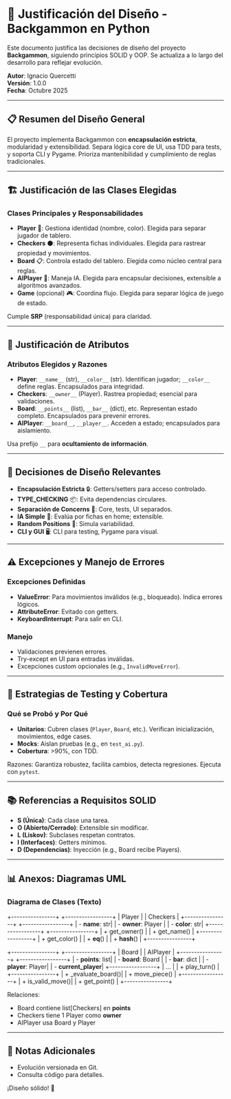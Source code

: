 # 🎲 Justificación del Diseño - Backgammon en Python  

Este documento justifica las decisiones de diseño del proyecto **Backgammon**, siguiendo principios SOLID y OOP. Se actualiza a lo largo del desarrollo para reflejar evolución.  

**Autor**: Ignacio Quercetti  
**Versión**: 1.0.0  
**Fecha**: Octubre 2025  

---

## 📋 Resumen del Diseño General  

El proyecto implementa Backgammon con **encapsulación estricta**, modularidad y extensibilidad. Separa lógica core de UI, usa TDD para tests, y soporta CLI y Pygame. Prioriza mantenibilidad y cumplimiento de reglas tradicionales.  

---

## 🏗️ Justificación de las Clases Elegidas  

### Clases Principales y Responsabilidades  

- **Player** 🎯: Gestiona identidad (nombre, color). Elegida para separar jugador de tablero.  
- **Checkers** ⚫: Representa fichas individuales. Elegida para rastrear propiedad y movimientos.  
- **Board** 📋: Controla estado del tablero. Elegida como núcleo central para reglas.  
- **AIPlayer** 🤖: Maneja IA. Elegida para encapsular decisiones, extensible a algoritmos avanzados.  
- **Game** (opcional) 🎮: Coordina flujo. Elegida para separar lógica de juego de estado.  

Cumple **SRP** (responsabilidad única) para claridad.  

---

## 🔧 Justificación de Atributos  

### Atributos Elegidos y Razones  

- **Player**: `__name__` (str), `__color__` (str). Identifican jugador; `__color__` define reglas. Encapsulados para integridad.  
- **Checkers**: `__owner__` (Player). Rastrea propiedad; esencial para validaciones.  
- **Board**: `__points__` (list), `__bar__` (dict), etc. Representan estado completo. Encapsulados para prevenir errores.  
- **AIPlayer**: `__board__`, `__player__`. Acceden a estado; encapsulados para aislamiento.  

Usa prefijo `__` para **ocultamiento de información**.  

---

## 🎯 Decisiones de Diseño Relevantes  

- **Encapsulación Estricta** 🔒: Getters/setters para acceso controlado.  
- **TYPE_CHECKING** 📦: Evita dependencias circulares.  
- **Separación de Concerns** 🧩: Core, tests, UI separados.  
- **IA Simple** 🤖: Evalúa por fichas en home; extensible.  
- **Random Positions** 🎲: Simula variabilidad.  
- **CLI y GUI** 🖥️: CLI para testing, Pygame para visual.  

---

## ⚠️ Excepciones y Manejo de Errores  

### Excepciones Definidas  

- **ValueError**: Para movimientos inválidos (e.g., bloqueado). Indica errores lógicos.  
- **AttributeError**: Evitado con getters.  
- **KeyboardInterrupt**: Para salir en CLI.  

### Manejo  

- Validaciones previenen errores.  
- Try-except en UI para entradas inválidas.  
- Excepciones custom opcionales (e.g., `InvalidMoveError`).  

---

## 🧪 Estrategias de Testing y Cobertura  

### Qué se Probó y Por Qué  

- **Unitarios**: Cubren clases (`Player`, `Board`, etc.). Verifican inicialización, movimientos, edge cases.  
- **Mocks**: Aislan pruebas (e.g., en `test_ai.py`).  
- **Cobertura**: >90%, con TDD.  

Razones: Garantiza robustez, facilita cambios, detecta regresiones. Ejecuta con `pytest`.  

---

## 📚 Referencias a Requisitos SOLID  

- **S (Única)**: Cada clase una tarea.  
- **O (Abierto/Cerrado)**: Extensible sin modificar.  
- **L (Liskov)**: Subclases respetan contratos.  
- **I (Interfaces)**: Getters mínimos.  
- **D (Dependencias)**: Inyección (e.g., Board recibe Players).  

---

## 📊 Anexos: Diagramas UML  

### Diagrama de Clases (Texto)
+----------------+     +-----------------+
|     Player     |     |    Checkers     |
+----------------+     +-----------------+
| - __name__: str|     | - __owner__: Player |
| - __color__: str|     +-----------------+
+----------------+     | + get_owner()   |
| + get_name()   |     +-----------------+
| + get_color()  |
| + __eq__()     |
| + __hash__()   |
+----------------+

+----------------+     +-----------------+
|     Board      |     |    AIPlayer     |
+----------------+     +-----------------+
| - __points__: list|  | - __board__: Board |
| - __bar__: dict |  | - __player__: Player|
| - __current_player__| +-----------------+
| ...             |  | + play_turn()    |
+----------------+  | + _evaluate_board()|
| + move_piece()  |  +-----------------+
| + is_valid_move()|
| + get_point()   |
+----------------+

Relaciones:
- Board contiene list[Checkers] en __points__
- Checkers tiene 1 Player como __owner__
- AIPlayer usa Board y Player

---

## 📜 Notas Adicionales  

- Evolución versionada en Git.  
- Consulta código para detalles.  

¡Diseño sólido! 🎉
